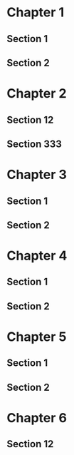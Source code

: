 # Chapter 1

## Section 1

## Section 2

# Chapter 2

## Section 12

## Section 333

# Chapter 3

## Section 1

## Section 2

# Chapter 4

## Section 1

## Section 2

# Chapter 5

## Section 1

## Section 2

# Chapter 6

## Section 12

